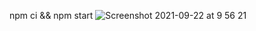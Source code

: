 npm ci && npm start
![Screenshot 2021-09-22 at 9 56 21](https://user-images.githubusercontent.com/11061511/134297062-857ae3e7-32a8-4f31-aa03-2ac9ed4a524a.png)
